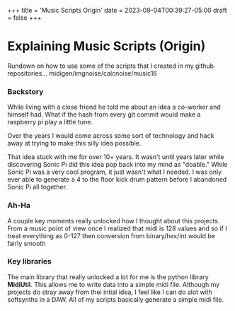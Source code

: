 +++
title = 'Music Scripts Origin'
date = 2023-09-04T00:39:27-05:00
draft = false
+++

# Explaining Music Scripts (Origin)

Rundown on how to use some of the scripts that I created in my github repositories... midigen/imgnoise/calcnoise/music16

### Backstory

While living with a close friend he told me about an idea a co-worker and himself had. What if the hash from every git commit would make a raspberry pi play a little tune.

Over the years I would come across some sort of technology and hack away at trying to make this silly idea possible. 

That idea stuck with me for over 10+ years. It wasn't until years later while discovering Sonic Pi did this idea pop back into my mind as "doable." While Sonic Pi was a very cool program, it just wasn't what I needed. I was only ever able to generate a 4 to the floor kick drum pattern before I abandoned Sonic Pi all together.



### Ah-Ha

A couple key moments really unlocked how I thought about this projects. From a music point of view once I realized that midi is 128 values and so if I treat everything as 0-127 then conversion from binary/hex/int would be fairly smooth



### Key libraries

The main library that really unlocked a lot for me is the python library **MidiUtil**. This allows me to write data into a simple midi file. Although my projects do stray away from thei intial idea, I feel like I can do alot with softsynths in a DAW. All of my scripts basically generate a simple midi file.
